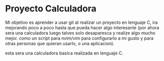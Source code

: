 # Proyecto Calculadora

Mi objetivo es aprender a usar git al realizar un proyecto en lenguaje C, ira mejorando poco a poco hasta que pueda hacer algo interesante (por ahora sera una calculadora luego talves solo desaparesca y realize algo mucho mejor. como un script para nvim/vim para configurarlo a mi gusto y para otras personas que quieran usarlo, o una aplicacion).

esta sera una calculadora basica realizada en lenguaje C.
